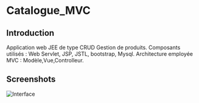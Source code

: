 # Catalogue_MVC

## Introduction

Application web JEE de type CRUD Gestion de produits.
Composants utilisés : Web Servlet, JSP, JSTL, bootstrap, Mysql.
Architecture employée MVC : Modèle,Vue,Controlleur.

## Screenshots

![Interface](https://i.ibb.co/LYtqpLV/catalogue-MVC.png)
